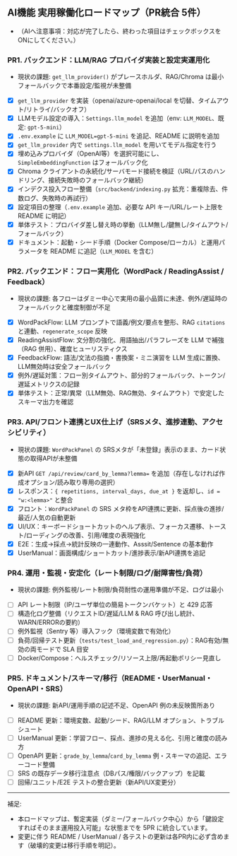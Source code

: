 ## AI機能 実用稼働化ロードマップ（PR統合 5件）
- （AIへ注意事項：対応が完了したら、終わった項目はチェックボックスをONにしてください。）

### PR1. バックエンド：LLM/RAG プロバイダ実装と設定実運用化
- 現状の課題: `get_llm_provider()` がプレースホルダ、RAG/Chroma は最小フォールバックで本番設定/監視が未整備
- [x] `get_llm_provider` を実装（openai/azure-openai/local を切替、タイムアウト/リトライ/バックオフ）
- [x] LLMモデル設定の導入：`Settings.llm_model` を追加（env: `LLM_MODEL`、既定: `gpt-5-mini`）
- [x] `.env.example` に `LLM_MODEL=gpt-5-mini` を追記、README に説明を追加
- [x] `get_llm_provider` 内で `settings.llm_model` を用いてモデル指定を行う
- [x] 埋め込みプロバイダ（OpenAI等）を選択可能にし、`SimpleEmbeddingFunction` はフォールバック化
- [x] Chroma クライアントの永続化/サーバモード接続を検証（URL/パスのハンドリング、接続失敗時のフォールバック継続）
- [x] インデクス投入フロー整備（`src/backend/indexing.py` 拡充：重複除去、件数ログ、失敗時の再試行）
- [x] 設定項目の整理（`.env.example` 追加、必要な API キー/URL/レート上限を README に明記）
- [x] 単体テスト：プロバイダ差し替え時の挙動（LLM無し/鍵無し/タイムアウト/フォールバック）
- [x] ドキュメント：起動・シード手順（Docker Compose/ローカル）と運用パラメータを README に追記（`LLM_MODEL` を含む）

### PR2. バックエンド：フロー実用化（WordPack / ReadingAssist / Feedback）
- 現状の課題: 各フローはダミー中心で実用の最小品質に未達、例外/遅延時のフォールバックと確度制御が不足
- [x] WordPackFlow: LLM プロンプトで語義/例文/要点を整形、RAG `citations` と連動、`regenerate_scope` 反映
- [x] ReadingAssistFlow: 文分割の強化、用語抽出/パラフレーズを LLM で補強（RAG 併用）、確度ヒューリスティクス
- [x] FeedbackFlow: 語法/文法の指摘・書換案・ミニ演習を LLM 生成に置換、LLM無効時は安全フォールバック
- [x] 例外/遅延対策：フロー別タイムアウト、部分的フォールバック、トークン/遅延メトリクスの記録
- [x] 単体テスト：正常/異常（LLM無効、RAG無効、タイムアウト）で安定したスキーマ出力を確認

### PR3. API/フロント連携とUX仕上げ（SRSメタ、進捗連動、アクセシビリティ）
- 現状の課題: `WordPackPanel` の SRSメタが「未登録」表示のまま、カード状態の取得APIが未整備
- [x] 新API `GET /api/review/card_by_lemma?lemma=` を追加（存在しなければ作成オプション/読み取り専用の選択）
- [x] レスポンス：`{ repetitions, interval_days, due_at }` を返却し、`id = "w:<lemma>"` と整合
- [x] フロント：`WordPackPanel` の SRS メタ枠をAPI連携に更新、採点後の進捗/最近/人気の自動更新
- [x] UI/UX：キーボードショートカットのヘルプ表示、フォーカス遷移、トースト/ローディングの改善、引用/確度の表現強化
- [x] E2E：生成→採点→統計反映の一連動作、Asssit/Sentence の基本動作
- [x] UserManual：画面構成/ショートカット/進捗表示/新API連携を追記

### PR4. 運用・監視・安定化（レート制限/ログ/耐障害性/負荷）
- 現状の課題: 例外監視/レート制限/負荷耐性の運用準備が不足、ログは最小
- [ ] API レート制限（IP/ユーザ単位の簡易トークンバケット）と 429 応答
- [ ] 構造化ログ整備（リクエストID/遅延/LLM & RAG 呼び出し統計、WARN/ERRORの要約）
- [ ] 例外監視（Sentry 等）導入フック（環境変数で有効化）
- [ ] 負荷/回帰テスト更新（`tests/test_load_and_regression.py`）：RAG有効/無効の両モードで SLA 目安
- [ ] Docker/Compose：ヘルスチェック/リソース上限/再起動ポリシー見直し

### PR5. ドキュメント/スキーマ/移行（README・UserManual・OpenAPI・SRS）
- 現状の課題: 新API/運用手順の記述不足、OpenAPI 例の未反映箇所あり
- [ ] README 更新：環境変数、起動/シード、RAG/LLM オプション、トラブルシュート
- [ ] UserManual 更新：学習フロー、採点、進捗の見える化、引用と確度の読み方
- [ ] OpenAPI 更新：`grade_by_lemma`/`card_by_lemma` 例・スキーマの追記、エラーコード整備
- [ ] SRS の既存データ移行注意点（DBパス/権限/バックアップ）を記載
- [ ] 回帰/ユニット/E2E テストの整合更新（新API/UX変更分）

---
補足:
- 本ロードマップは、暫定実装（ダミー/フォールバック中心）から「鍵設定すればそのまま運用投入可能」な状態までを 5PR に統合しています。
- 変更に伴う README / UserManual / 各テストの更新は各PR内に必ず含めます（破壊的変更は移行手順を明記）。

